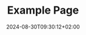 ---
weight: 999
title: "Example Page"
description: ""
icon: "article"
date: "2024-08-30T09:30:12+02:00"
lastmod: "2024-08-30T09:30:12+02:00"
draft: true
toc: true
---